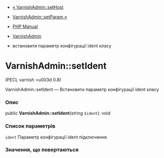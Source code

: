 - [« VarnishAdmin::setHost](varnishadmin.sethost.md)
- [VarnishAdmin::setParam »](varnishadmin.setparam.md)

- [PHP Manual](index.md)
- [VarnishAdmin](class.varnishadmin.md)
- встановити параметр конфігурації ident класу

# VarnishAdmin::setIdent

(PECL varnish \>u003d 0.8)

VarnishAdmin::setIdent — Встановити параметр конфігурації ident класу

### Опис

public **VarnishAdmin::setIdent**(string `$ident`): void

### Список параметрів

`ident`
Параметр конфігурації ident підключення.

### Значення, що повертаються
